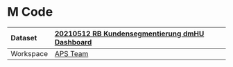 



# M Code

|Dataset|[20210512 RB Kundensegmentierung dmHU Dashboard](./../20210512-RB-Kundensegmentierung-dmHU-Dashboard.md)|
| :--- | :--- |
|Workspace|[APS Team](../../Workspaces/APS-Team.md)|
